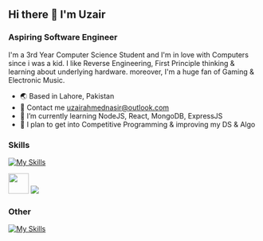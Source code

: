 ## Hi there 👋 I'm Uzair
### Aspiring Software Engineer

I'm a 3rd Year Computer Science Student and I'm in love with Computers since i was a kid. I like Reverse Engineering, First Principle thinking & learning about underlying hardware. moreover, I'm a huge fan of Gaming & Electronic Music.

- 🌏 Based in Lahore, Pakistan
- 📧 Contact me uzairahmednasir@outlook.com
- 🌱 I’m currently learning NodeJS, React, MongoDB, ExpressJS
- 🔭 I plan to get into Competitive Programming & improving my DS & Algo

### Skills
[![My Skills](https://skillicons.dev/icons?i=c,cpp,html,css,sass,bootstrap,js,react,redux,nodejs,express,mongodb,jquery,webpack,git,python,mysql,aws,linux,postman)](https://skillicons.dev)
<p>
  <a href="https://www.nasm.us/"><img width="41" height="41" src="https://hackr.io/tutorials/assembly-language/logo-assembly-language.svg?ver=1603208610"/></a>
  <a href="https://www.microsoft.com/en-us/sql-server/sql-server-2019"><img src="https://img.icons8.com/color/48/000000/microsoft-sql-server.png"/></a>
</p>


### Other
[![My Skills](https://skillicons.dev/icons?i=webflow,wordpress,figma,xd,ps,ai,pr,ae,au,blender,unreal)](https://skillicons.dev)

